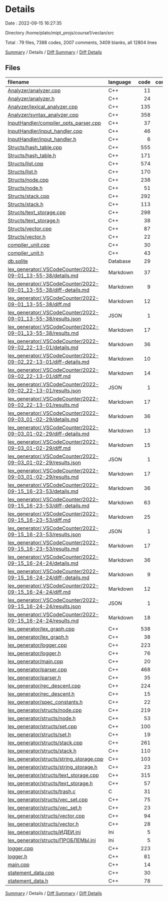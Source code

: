 # Details

Date : 2022-09-15 16:27:35

Directory /home/plato/mipt_projs/course1/veclan/src

Total : 79 files,  7388 codes, 2007 comments, 3409 blanks, all 12804 lines

[Summary](results.md) / Details / [Diff Summary](diff.md) / [Diff Details](diff-details.md)

## Files
| filename | language | code | comment | blank | total |
| :--- | :--- | ---: | ---: | ---: | ---: |
| [Analyzer/analyzer.cpp](/Analyzer/analyzer.cpp) | C++ | 11 | 1 | 5 | 17 |
| [Analyzer/analyzer.h](/Analyzer/analyzer.h) | C++ | 24 | 4 | 12 | 40 |
| [Analyzer/lexical_analyzer.cpp](/Analyzer/lexical_analyzer.cpp) | C++ | 135 | 28 | 66 | 229 |
| [Analyzer/syntax_analyzer.cpp](/Analyzer/syntax_analyzer.cpp) | C++ | 358 | 400 | 164 | 922 |
| [InputHandler/compiler_opts_parser.cpp](/InputHandler/compiler_opts_parser.cpp) | C++ | 37 | 13 | 30 | 80 |
| [InputHandler/input_handler.cpp](/InputHandler/input_handler.cpp) | C++ | 46 | 14 | 34 | 94 |
| [InputHandler/input_handler.h](/InputHandler/input_handler.h) | C++ | 6 | 10 | 5 | 21 |
| [Structs/hash_table.cpp](/Structs/hash_table.cpp) | C++ | 555 | 38 | 212 | 805 |
| [Structs/hash_table.h](/Structs/hash_table.h) | C++ | 171 | 3 | 31 | 205 |
| [Structs/list.cpp](/Structs/list.cpp) | C++ | 574 | 247 | 252 | 1,073 |
| [Structs/list.h](/Structs/list.h) | C++ | 170 | 81 | 49 | 300 |
| [Structs/node.cpp](/Structs/node.cpp) | C++ | 238 | 65 | 114 | 417 |
| [Structs/node.h](/Structs/node.h) | C++ | 51 | 51 | 27 | 129 |
| [Structs/stack.cpp](/Structs/stack.cpp) | C++ | 292 | 31 | 147 | 470 |
| [Structs/stack.h](/Structs/stack.h) | C++ | 113 | 3 | 36 | 152 |
| [Structs/text_storage.cpp](/Structs/text_storage.cpp) | C++ | 298 | 56 | 167 | 521 |
| [Structs/text_storage.h](/Structs/text_storage.h) | C++ | 38 | 37 | 18 | 93 |
| [Structs/vector.cpp](/Structs/vector.cpp) | C++ | 87 | 17 | 51 | 155 |
| [Structs/vector.h](/Structs/vector.h) | C++ | 22 | 38 | 17 | 77 |
| [compiler_unit.cpp](/compiler_unit.cpp) | C++ | 30 | 16 | 21 | 67 |
| [compiler_unit.h](/compiler_unit.h) | C++ | 43 | 13 | 22 | 78 |
| [db.sqlite](/db.sqlite) | Database | 29 | 0 | 1 | 30 |
| [lex_generator/.VSCodeCounter/2022-09-01_13-55-38/details.md](/lex_generator/.VSCodeCounter/2022-09-01_13-55-38/details.md) | Markdown | 37 | 0 | 6 | 43 |
| [lex_generator/.VSCodeCounter/2022-09-01_13-55-38/diff-details.md](/lex_generator/.VSCodeCounter/2022-09-01_13-55-38/diff-details.md) | Markdown | 9 | 0 | 6 | 15 |
| [lex_generator/.VSCodeCounter/2022-09-01_13-55-38/diff.md](/lex_generator/.VSCodeCounter/2022-09-01_13-55-38/diff.md) | Markdown | 12 | 0 | 7 | 19 |
| [lex_generator/.VSCodeCounter/2022-09-01_13-55-38/results.json](/lex_generator/.VSCodeCounter/2022-09-01_13-55-38/results.json) | JSON | 1 | 0 | 0 | 1 |
| [lex_generator/.VSCodeCounter/2022-09-01_13-55-38/results.md](/lex_generator/.VSCodeCounter/2022-09-01_13-55-38/results.md) | Markdown | 17 | 0 | 7 | 24 |
| [lex_generator/.VSCodeCounter/2022-09-02_22-13-01/details.md](/lex_generator/.VSCodeCounter/2022-09-02_22-13-01/details.md) | Markdown | 36 | 0 | 6 | 42 |
| [lex_generator/.VSCodeCounter/2022-09-02_22-13-01/diff-details.md](/lex_generator/.VSCodeCounter/2022-09-02_22-13-01/diff-details.md) | Markdown | 10 | 0 | 6 | 16 |
| [lex_generator/.VSCodeCounter/2022-09-02_22-13-01/diff.md](/lex_generator/.VSCodeCounter/2022-09-02_22-13-01/diff.md) | Markdown | 14 | 0 | 7 | 21 |
| [lex_generator/.VSCodeCounter/2022-09-02_22-13-01/results.json](/lex_generator/.VSCodeCounter/2022-09-02_22-13-01/results.json) | JSON | 1 | 0 | 0 | 1 |
| [lex_generator/.VSCodeCounter/2022-09-02_22-13-01/results.md](/lex_generator/.VSCodeCounter/2022-09-02_22-13-01/results.md) | Markdown | 17 | 0 | 7 | 24 |
| [lex_generator/.VSCodeCounter/2022-09-03_01-02-29/details.md](/lex_generator/.VSCodeCounter/2022-09-03_01-02-29/details.md) | Markdown | 36 | 0 | 6 | 42 |
| [lex_generator/.VSCodeCounter/2022-09-03_01-02-29/diff-details.md](/lex_generator/.VSCodeCounter/2022-09-03_01-02-29/diff-details.md) | Markdown | 13 | 0 | 6 | 19 |
| [lex_generator/.VSCodeCounter/2022-09-03_01-02-29/diff.md](/lex_generator/.VSCodeCounter/2022-09-03_01-02-29/diff.md) | Markdown | 15 | 0 | 7 | 22 |
| [lex_generator/.VSCodeCounter/2022-09-03_01-02-29/results.json](/lex_generator/.VSCodeCounter/2022-09-03_01-02-29/results.json) | JSON | 1 | 0 | 0 | 1 |
| [lex_generator/.VSCodeCounter/2022-09-03_01-02-29/results.md](/lex_generator/.VSCodeCounter/2022-09-03_01-02-29/results.md) | Markdown | 17 | 0 | 7 | 24 |
| [lex_generator/.VSCodeCounter/2022-09-15_16-23-53/details.md](/lex_generator/.VSCodeCounter/2022-09-15_16-23-53/details.md) | Markdown | 36 | 0 | 6 | 42 |
| [lex_generator/.VSCodeCounter/2022-09-15_16-23-53/diff-details.md](/lex_generator/.VSCodeCounter/2022-09-15_16-23-53/diff-details.md) | Markdown | 63 | 0 | 6 | 69 |
| [lex_generator/.VSCodeCounter/2022-09-15_16-23-53/diff.md](/lex_generator/.VSCodeCounter/2022-09-15_16-23-53/diff.md) | Markdown | 25 | 0 | 7 | 32 |
| [lex_generator/.VSCodeCounter/2022-09-15_16-23-53/results.json](/lex_generator/.VSCodeCounter/2022-09-15_16-23-53/results.json) | JSON | 1 | 0 | 0 | 1 |
| [lex_generator/.VSCodeCounter/2022-09-15_16-23-53/results.md](/lex_generator/.VSCodeCounter/2022-09-15_16-23-53/results.md) | Markdown | 17 | 0 | 7 | 24 |
| [lex_generator/.VSCodeCounter/2022-09-15_16-24-24/details.md](/lex_generator/.VSCodeCounter/2022-09-15_16-24-24/details.md) | Markdown | 36 | 0 | 6 | 42 |
| [lex_generator/.VSCodeCounter/2022-09-15_16-24-24/diff-details.md](/lex_generator/.VSCodeCounter/2022-09-15_16-24-24/diff-details.md) | Markdown | 9 | 0 | 6 | 15 |
| [lex_generator/.VSCodeCounter/2022-09-15_16-24-24/diff.md](/lex_generator/.VSCodeCounter/2022-09-15_16-24-24/diff.md) | Markdown | 12 | 0 | 7 | 19 |
| [lex_generator/.VSCodeCounter/2022-09-15_16-24-24/results.json](/lex_generator/.VSCodeCounter/2022-09-15_16-24-24/results.json) | JSON | 1 | 0 | 0 | 1 |
| [lex_generator/.VSCodeCounter/2022-09-15_16-24-24/results.md](/lex_generator/.VSCodeCounter/2022-09-15_16-24-24/results.md) | Markdown | 18 | 0 | 7 | 25 |
| [lex_generator/lex_graph.cpp](/lex_generator/lex_graph.cpp) | C++ | 538 | 82 | 271 | 891 |
| [lex_generator/lex_graph.h](/lex_generator/lex_graph.h) | C++ | 38 | 38 | 18 | 94 |
| [lex_generator/logger.cpp](/lex_generator/logger.cpp) | C++ | 223 | 35 | 116 | 374 |
| [lex_generator/logger.h](/lex_generator/logger.h) | C++ | 76 | 19 | 28 | 123 |
| [lex_generator/main.cpp](/lex_generator/main.cpp) | C++ | 20 | 6 | 11 | 37 |
| [lex_generator/parser.cpp](/lex_generator/parser.cpp) | C++ | 468 | 101 | 228 | 797 |
| [lex_generator/parser.h](/lex_generator/parser.h) | C++ | 35 | 1 | 15 | 51 |
| [lex_generator/rec_descent.cpp](/lex_generator/rec_descent.cpp) | C++ | 224 | 99 | 102 | 425 |
| [lex_generator/rec_descent.h](/lex_generator/rec_descent.h) | C++ | 15 | 0 | 8 | 23 |
| [lex_generator/spec_constants.h](/lex_generator/spec_constants.h) | C++ | 22 | 1 | 9 | 32 |
| [lex_generator/structs/node.cpp](/lex_generator/structs/node.cpp) | C++ | 219 | 44 | 119 | 382 |
| [lex_generator/structs/node.h](/lex_generator/structs/node.h) | C++ | 53 | 56 | 29 | 138 |
| [lex_generator/structs/set.cpp](/lex_generator/structs/set.cpp) | C++ | 100 | 16 | 47 | 163 |
| [lex_generator/structs/set.h](/lex_generator/structs/set.h) | C++ | 19 | 9 | 15 | 43 |
| [lex_generator/structs/stack.cpp](/lex_generator/structs/stack.cpp) | C++ | 261 | 86 | 132 | 479 |
| [lex_generator/structs/stack.h](/lex_generator/structs/stack.h) | C++ | 110 | 3 | 34 | 147 |
| [lex_generator/structs/string_storage.cpp](/lex_generator/structs/string_storage.cpp) | C++ | 103 | 21 | 69 | 193 |
| [lex_generator/structs/string_storage.h](/lex_generator/structs/string_storage.h) | C++ | 23 | 0 | 9 | 32 |
| [lex_generator/structs/text_storage.cpp](/lex_generator/structs/text_storage.cpp) | C++ | 315 | 50 | 180 | 545 |
| [lex_generator/structs/text_storage.h](/lex_generator/structs/text_storage.h) | C++ | 57 | 46 | 22 | 125 |
| [lex_generator/structs/trash.c](/lex_generator/structs/trash.c) | C | 31 | 0 | 16 | 47 |
| [lex_generator/structs/vec_set.cpp](/lex_generator/structs/vec_set.cpp) | C++ | 75 | 13 | 47 | 135 |
| [lex_generator/structs/vec_set.h](/lex_generator/structs/vec_set.h) | C++ | 23 | 1 | 7 | 31 |
| [lex_generator/structs/vector.cpp](/lex_generator/structs/vector.cpp) | C++ | 94 | 18 | 57 | 169 |
| [lex_generator/structs/vector.h](/lex_generator/structs/vector.h) | C++ | 28 | 38 | 20 | 86 |
| [lex_generator/structs/ИДЕИ.ini](/lex_generator/structs/%D0%98%D0%94%D0%95%D0%98.ini) | Ini | 5 | 0 | 4 | 9 |
| [lex_generator/structs/ПРОБЛЕМЫ.ini](/lex_generator/structs/%D0%9F%D0%A0%D0%9E%D0%91%D0%9B%D0%95%D0%9C%D0%AB.ini) | Ini | 5 | 0 | 3 | 8 |
| [logger.cpp](/logger.cpp) | C++ | 223 | 35 | 116 | 374 |
| [logger.h](/logger.h) | C++ | 81 | 19 | 29 | 129 |
| [main.cpp](/main.cpp) | C++ | 14 | 2 | 9 | 25 |
| [statement_data.cpp](/statement_data.cpp) | C++ | 30 | 2 | 6 | 38 |
| [statement_data.h](/statement_data.h) | C++ | 78 | 0 | 22 | 100 |

[Summary](results.md) / Details / [Diff Summary](diff.md) / [Diff Details](diff-details.md)